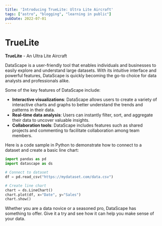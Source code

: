 ```yaml
---
title: 'Introducing TrueLite: Ultra Lite Aircraft'
tags: ["astro", "blogging", "learning in public"]
pubDate: 2022-07-01
---
```


# TrueLite

**TrueLite** - An Ultra Lite Aircraft

DataScape is a user-friendly tool that enables individuals and businesses to easily explore and understand large datasets. With its intuitive interface and powerful features, DataScape is quickly becoming the go-to choice for data analysts and professionals alike.

Some of the key features of DataScape include:

* **Interactive visualizations**: DataScape allows users to create a variety of interactive charts and graphs to better understand the trends and patterns in their data.
* **Real-time data analysis**: Users can instantly filter, sort, and aggregate their data to uncover valuable insights.
* **Collaboration tools**: DataScape includes features such as shared projects and commenting to facilitate collaboration among team members.

Here is a code sample in Python to demonstrate how to connect to a dataset and create a basic line chart:

```python
import pandas as pd
import datascape as ds

# Connect to dataset
df = pd.read_csv("https://mydataset.com/data.csv")

# Create line chart
chart = ds.LineChart()
chart.plot(df, x="Date", y="Sales")
chart.show()
```

Whether you are a data novice or a seasoned pro, DataScape has something to offer. Give it a try and see how it can help you make sense of your data.
